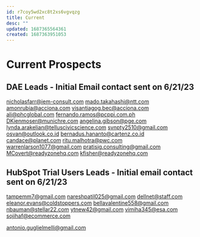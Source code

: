 ```yaml
---
id: r7coy5wd2xc8t2xs6vgvqzg
title: Current
desc: ""
updated: 1687365564361
created: 1687363951053
---
```


# Current Prospects

## DAE Leads - Initial Email contact sent on 6/21/23

nicholasfarr@iem-consult.com
mado.takahashi@ntt.com
amonrubia@acciona.com
visantiagog.bec@acciona.com
ali@phcglobal.com
fernando.ramos@pcppi.com.ph
DKienmoser@munichre.com
angelina.gibson@pge.com
lynda.arakelian@telluscivicscience.com
svnpty2510@gmail.com
osvan@outlook.co.id
bernadus.hananto@cartenz.co.id
candace@planet.com
ritu.malhotra@pwc.com
warrenlarson1077@gmail.com
pratisig.consulting@gmail.com
MCovert@readyzonehq.com
kfisher@readyzonehq.com

## HubSpot Trial Users Leads - Initial email contact sent on 6/21/23

tampemm7@gmail.com
nareshpatil025@gmail.com
dellnet@staff.com
eleanor.evans@coldstoppers.com
bellavalentine558@gmail.com
nbauman@stellar22.com
ytnew42@gmail.com
vimiha345@esa.com
sojihaf@ecommerce.com

antonio.guglielmelli@gmail.com
